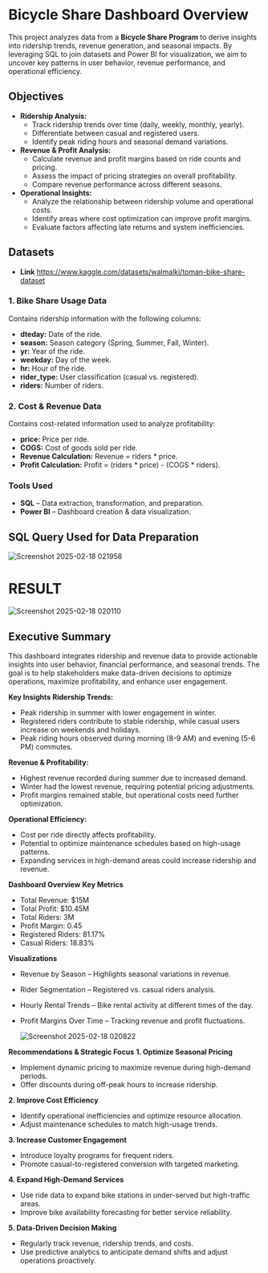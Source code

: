 # Bicycle Share Dashboard Overview

This project analyzes data from a **Bicycle Share Program** to derive insights into ridership trends, revenue generation, and seasonal impacts. By leveraging SQL to join datasets and Power BI for visualization, we aim to uncover key patterns in user behavior, revenue performance, and operational efficiency.

## Objectives

- **Ridership Analysis:**
    - Track ridership trends over time (daily, weekly, monthly, yearly).
    - Differentiate between casual and registered users.
    - Identify peak riding hours and seasonal demand variations.
- **Revenue & Profit Analysis:**
    - Calculate revenue and profit margins based on ride counts and pricing.
    - Assess the impact of pricing strategies on overall profitability.
    - Compare revenue performance across different seasons.
- **Operational Insights:**
    - Analyze the relationship between ridership volume and operational costs.
    - Identify areas where cost optimization can improve profit margins.
    - Evaluate factors affecting late returns and system inefficiencies.

## Datasets
- **Link** https://www.kaggle.com/datasets/walmalki/toman-bike-share-dataset

### 1. **Bike Share Usage Data**
Contains ridership information with the following columns:
- **dteday:** Date of the ride.
- **season:** Season category (Spring, Summer, Fall, Winter).
- **yr:** Year of the ride.
- **weekday:** Day of the week.
- **hr:** Hour of the ride.
- **rider_type:** User classification (casual vs. registered).
- **riders:** Number of riders.

### 2. **Cost & Revenue Data**
Contains cost-related information used to analyze profitability:
- **price:** Price per ride.
- **COGS:** Cost of goods sold per ride.
- **Revenue Calculation:** Revenue = riders * price.
- **Profit Calculation:** Profit = (riders * price) - (COGS * riders).

### **Tools Used** ###
- **SQL** – Data extraction, transformation, and preparation.
- **Power BI** – Dashboard creation & data visualization.

## SQL Query Used for Data Preparation
![Screenshot 2025-02-18 021958](https://github.com/user-attachments/assets/4fd32d9e-0630-4572-82ae-2b53c22fe71c)

# RESULT
![Screenshot 2025-02-18 020110](https://github.com/user-attachments/assets/b9a8fafe-f028-4fd0-b01b-44e499c4fca2)

## Executive Summary

This dashboard integrates ridership and revenue data to provide actionable insights into user behavior, financial performance, and seasonal trends. The goal is to help stakeholders make data-driven decisions to optimize operations, maximize profitability, and enhance user engagement.

 **Key Insights**
 **Ridership Trends:**
- Peak ridership in summer with lower engagement in winter.
- Registered riders contribute to stable ridership, while casual users increase on weekends and holidays.
- Peak riding hours observed during morning (8-9 AM) and evening (5-6 PM) commutes.

 **Revenue & Profitability:**
- Highest revenue recorded during summer due to increased demand.
- Winter had the lowest revenue, requiring potential pricing adjustments.
- Profit margins remained stable, but operational costs need further optimization.

 **Operational Efficiency:**
- Cost per ride directly affects profitability.
- Potential to optimize maintenance schedules based on high-usage patterns.
- Expanding services in high-demand areas could increase ridership and revenue.

 **Dashboard Overview**
 **Key Metrics**
- Total Revenue: $15M
- Total Profit: $10.45M
- Total Riders: 3M
- Profit Margin: 0.45
- Registered Riders: 81.17%
- Casual Riders: 18.83%

 **Visualizations**
- Revenue by Season – Highlights seasonal variations in revenue.
- Rider Segmentation – Registered vs. casual riders analysis.
- Hourly Rental Trends – Bike rental activity at different times of the day.
- Profit Margins Over Time – Tracking revenue and profit fluctuations.

  ![Screenshot 2025-02-18 020822](https://github.com/user-attachments/assets/29e25867-6c45-4263-9652-32238196221d)


 **Recommendations & Strategic Focus**
 **1. Optimize Seasonal Pricing**
- Implement dynamic pricing to maximize revenue during high-demand periods.
- Offer discounts during off-peak hours to increase ridership.

 **2. Improve Cost Efficiency**
- Identify operational inefficiencies and optimize resource allocation.
- Adjust maintenance schedules to match high-usage trends.

 **3. Increase Customer Engagement**
- Introduce loyalty programs for frequent riders.
- Promote casual-to-registered conversion with targeted marketing.

 **4. Expand High-Demand Services**
- Use ride data to expand bike stations in under-served but high-traffic areas.
- Improve bike availability forecasting for better service reliability.

 **5. Data-Driven Decision Making**
- Regularly track revenue, ridership trends, and costs.
- Use predictive analytics to anticipate demand shifts and adjust operations proactively.


